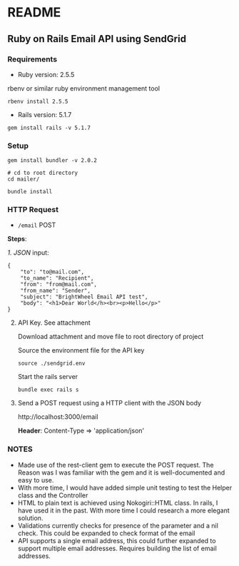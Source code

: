 # README

## Ruby on Rails Email API using SendGrid

### Requirements

* Ruby version: 2.5.5

rbenv or similar ruby environment management tool

`rbenv install 2.5.5`

* Rails version: 5.1.7

`gem install rails -v 5.1.7`

### Setup

```
gem install bundler -v 2.0.2

# cd to root directory
cd mailer/

bundle install
```

### HTTP Request

* `/email` POST

**Steps**:

*1. JSON* input:

```
{
    "to": "to@mail.com",
    "to_name": "Recipient",
    "from": "from@mail.com",
    "from_name": "Sender",
    "subject": "BrightWheel Email API test",
    "body": "<h1>Dear World</h><br><p>Hello</p>"
}
```

2. API Key. See attachment

    Download attachment and move file to root directory of project

    Source the environment file for the API key

    `source ./sendgrid.env`

    Start the rails server

    `bundle exec rails s`

3. Send a POST request using a HTTP client with the JSON body

    http://localhost:3000/email

    **Header**: Content-Type => 'application/json'

### NOTES

* Made use of the rest-client gem to execute the POST request. The Reason was I was
  familiar with the gem and it is well-documented and easy to use.
* With more time, I would have added simple unit testing to test the Helper
  class and the Controller
* HTML to plain text is achieved using Nokogiri::HTML class. In rails, I have
  used it in the past. With more time I could research a more elegant solution.
* Validations currently checks for presence of the parameter and a nil check.
  This could be expanded to check format of the email
* API supports a single email address, this could further expanded to support
  multiple email addresses. Requires building the list of email addresses.
